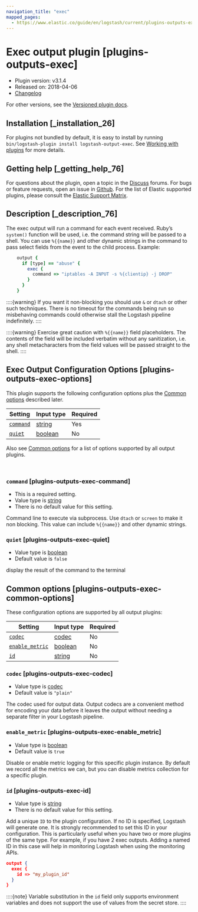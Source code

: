 ```yaml
---
navigation_title: "exec"
mapped_pages:
  - https://www.elastic.co/guide/en/logstash/current/plugins-outputs-exec.html
---
```


# Exec output plugin [plugins-outputs-exec]


* Plugin version: v3.1.4
* Released on: 2018-04-06
* [Changelog](https://github.com/logstash-plugins/logstash-output-exec/blob/v3.1.4/CHANGELOG.md)

For other versions, see the [Versioned plugin docs](logstash-docs://reference/output-exec-index.md).

## Installation [_installation_26]

For plugins not bundled by default, it is easy to install by running `bin/logstash-plugin install logstash-output-exec`. See [Working with plugins](/reference/working-with-plugins.md) for more details.


## Getting help [_getting_help_76]

For questions about the plugin, open a topic in the [Discuss](http://discuss.elastic.co) forums. For bugs or feature requests, open an issue in [Github](https://github.com/logstash-plugins/logstash-output-exec). For the list of Elastic supported plugins, please consult the [Elastic Support Matrix](https://www.elastic.co/support/matrix#logstash_plugins).


## Description [_description_76]

The exec output will run a command for each event received. Ruby’s `system()` function will be used, i.e. the command string will be passed to a shell. You can use `%{{name}}` and other dynamic strings in the command to pass select fields from the event to the child process. Example:

```ruby
    output {
      if [type] == "abuse" {
        exec {
          command => "iptables -A INPUT -s %{clientip} -j DROP"
        }
      }
    }
```

::::{warning}
If you want it non-blocking you should use `&` or `dtach` or other such techniques. There is no timeout for the commands being run so misbehaving commands could otherwise stall the Logstash pipeline indefinitely.
::::


::::{warning}
Exercise great caution with `%{{name}}` field placeholders. The contents of the field will be included verbatim without any sanitization, i.e. any shell metacharacters from the field values will be passed straight to the shell.
::::



## Exec Output Configuration Options [plugins-outputs-exec-options]

This plugin supports the following configuration options plus the [Common options](#plugins-outputs-exec-common-options) described later.

| Setting | Input type | Required |
| --- | --- | --- |
| [`command`](#plugins-outputs-exec-command) | [string](/reference/configuration-file-structure.md#string) | Yes |
| [`quiet`](#plugins-outputs-exec-quiet) | [boolean](/reference/configuration-file-structure.md#boolean) | No |

Also see [Common options](#plugins-outputs-exec-common-options) for a list of options supported by all output plugins.

 

### `command` [plugins-outputs-exec-command]

* This is a required setting.
* Value type is [string](/reference/configuration-file-structure.md#string)
* There is no default value for this setting.

Command line to execute via subprocess. Use `dtach` or `screen` to make it non blocking. This value can include `%{{name}}` and other dynamic strings.


### `quiet` [plugins-outputs-exec-quiet]

* Value type is [boolean](/reference/configuration-file-structure.md#boolean)
* Default value is `false`

display the result of the command to the terminal



## Common options [plugins-outputs-exec-common-options]

These configuration options are supported by all output plugins:

| Setting | Input type | Required |
| --- | --- | --- |
| [`codec`](#plugins-outputs-exec-codec) | [codec](/reference/configuration-file-structure.md#codec) | No |
| [`enable_metric`](#plugins-outputs-exec-enable_metric) | [boolean](/reference/configuration-file-structure.md#boolean) | No |
| [`id`](#plugins-outputs-exec-id) | [string](/reference/configuration-file-structure.md#string) | No |

### `codec` [plugins-outputs-exec-codec]

* Value type is [codec](/reference/configuration-file-structure.md#codec)
* Default value is `"plain"`

The codec used for output data. Output codecs are a convenient method for encoding your data before it leaves the output without needing a separate filter in your Logstash pipeline.


### `enable_metric` [plugins-outputs-exec-enable_metric]

* Value type is [boolean](/reference/configuration-file-structure.md#boolean)
* Default value is `true`

Disable or enable metric logging for this specific plugin instance. By default we record all the metrics we can, but you can disable metrics collection for a specific plugin.


### `id` [plugins-outputs-exec-id]

* Value type is [string](/reference/configuration-file-structure.md#string)
* There is no default value for this setting.

Add a unique `ID` to the plugin configuration. If no ID is specified, Logstash will generate one. It is strongly recommended to set this ID in your configuration. This is particularly useful when you have two or more plugins of the same type. For example, if you have 2 exec outputs. Adding a named ID in this case will help in monitoring Logstash when using the monitoring APIs.

```json
output {
  exec {
    id => "my_plugin_id"
  }
}
```

::::{note}
Variable substitution in the `id` field only supports environment variables and does not support the use of values from the secret store.
::::




